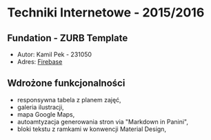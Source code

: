 # Techniki Internetowe - 2015/2016
## Fundation - ZURB Template

- Autor: Kamil Pek - 231050
- Adres: [Firebase](https://161050ti.firebaseapp.com/)

## Wdrożone funkcjonalności
- responsywna tabela z planem zajęć,
- galeria ilustracji,
- mapa Google Maps,
- autoamtyzacja generowania stron via "Markdown in Panini",
- bloki tekstu z ramkami w konwencji Material Design,


